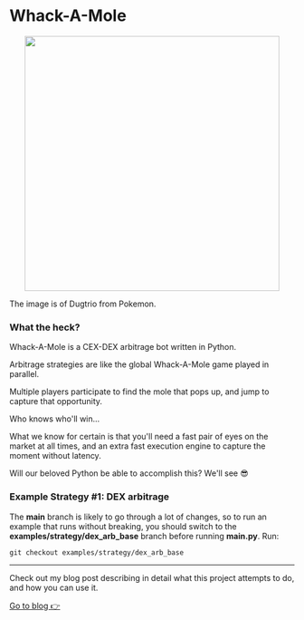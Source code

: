 # Whack-A-Mole

<p align="center">
    <img src = "https://github.com/solidquant/whack-a-mole/assets/134243834/841a91df-728b-489b-b4af-4af948c03c35" width="450px">
</p>

The image is of Dugtrio from Pokemon.

### What the heck?

Whack-A-Mole is a CEX-DEX arbitrage bot written in Python.

Arbitrage strategies are like the global Whack-A-Mole game played in parallel.

Multiple players participate to find the mole that pops up, and jump to capture that opportunity.

Who knows who'll win...

What we know for certain is that you'll need a fast pair of eyes on the market at all times,
and an extra fast execution engine to capture the moment without latency.

Will our beloved Python be able to accomplish this? We'll see 😎

### Example Strategy #1: DEX arbitrage

The **main** branch is likely to go through a lot of changes, so to run an example that runs without breaking,
you should switch to the **examples/strategy/dex_arb_base** branch before running **main.py**. Run:

```
git checkout examples/strategy/dex_arb_base
```

---

Check out my blog post describing in detail what this project attempts to do, and how you can use it.

[Go to blog 👉](https://medium.com/@solidquant/how-i-built-my-first-mev-arbitrage-bot-introducing-whack-a-mole-66d91657152e)